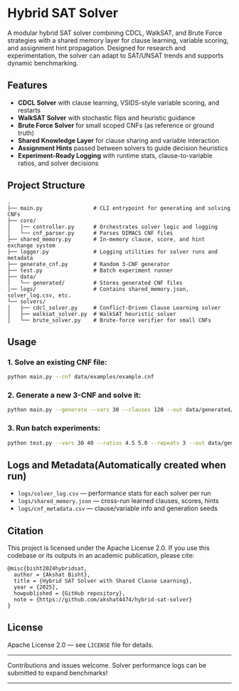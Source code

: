 # Hybrid SAT Solver

A modular hybrid SAT solver combining CDCL, WalkSAT, and Brute Force strategies with a shared memory layer for clause learning, variable scoring, and assignment hint propagation. Designed for research and experimentation, the solver can adapt to SAT/UNSAT trends and supports dynamic benchmarking.

##  Features
- **CDCL Solver** with clause learning, VSIDS-style variable scoring, and restarts
- **WalkSAT Solver** with stochastic flips and heuristic guidance
- **Brute Force Solver** for small scoped CNFs (as reference or ground truth)
- **Shared Knowledge Layer** for clause sharing and variable interaction
- **Assignment Hints** passed between solvers to guide decision heuristics
- **Experiment-Ready Logging** with runtime stats, clause-to-variable ratios, and solver decisions

##  Project Structure
```
.
├── main.py                # CLI entrypoint for generating and solving CNFs
├── core/
│   |── controller.py      # Orchestrates solver logic and logging
│   └── cnf_parser.py      # Parses DIMACS CNF files
├── shared_memory.py       # In-memory clause, score, and hint exchange system
├── logger.py              # Logging utilities for solver runs and metadata
├── generate_cnf.py        # Random 3-CNF generator
├── test.py                # Batch experiment runner
├── data/
│   └── generated/         # Stores generated CNF files
|── logs/                  # Contains shared_memory.json, solver_log.csv, etc.
└── solvers/
│   ├── cdcl_solver.py     # Conflict-Driven Clause Learning solver
│   ├── walksat_solver.py  # WalkSAT heuristic solver
│   └── brute_solver.py    # Brute-force verifier for small CNFs
```

## Usage

### 1. Solve an existing CNF file:
```bash
python main.py --cnf data/examples/example.cnf
```

### 2. Generate a new 3-CNF and solve it:
```bash
python main.py --generate --vars 30 --clauses 120 --out data/generated/test.cnf
```

### 3. Run batch experiments:
```bash
python test.py --vars 30 40 --ratios 4.5 5.0 --repeats 3 --out data/generated/very_hard
```

##  Logs and Metadata(Automatically created when run)
- `logs/solver_log.csv` — performance stats for each solver per run
- `logs/shared_memory.json` — cross-run learned clauses, scores, hints
- `logs/cnf_metadata.csv` — clause/variable info and generation seeds

##  Citation
This project is licensed under the Apache License 2.0.
If you use this codebase or its outputs in an academic publication, please cite:

```
@misc{bisht2024hybridsat,
  author = {Akshat Bisht},
  title = {Hybrid SAT Solver with Shared Clause Learning},
  year = {2025},
  howpublished = {GitHub repository},
  note = {https://github.com/akshat4474/hybrid-sat-solver}
}
```

##  License
Apache License 2.0 — see `LICENSE` file for details.

---
Contributions and issues welcome. Solver performance logs can be submitted to expand benchmarks!

---
